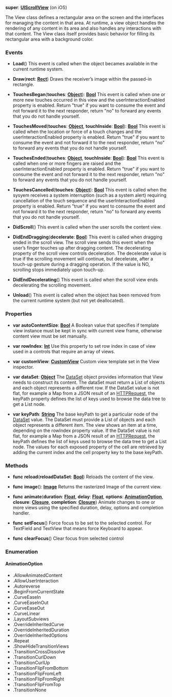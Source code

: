 **super**: **[UIScrollView](UIScrollView.md)** (on iOS)

The View class defines a rectangular area on the screen and the interfaces for managing the content in that area. At runtime, a view object handles the rendering of any content in its area and also handles any interactions with that content. The View class itself provides basic behavior for filling its rectangular area with a background color.

### Events

* **Load**()
This event is called when the object becames available in the current runtime system.

* **Draw**(**rect**: **[Rect](Rect.md)**)
Draws the receiver’s image within the passed-in rectangle.

* **TouchesBegan**(**touches**: **[Object](../gravity/types.md)**): <strong>[Bool](../gravity/types.md)</strong> 
This event is called when one or more new touches occurred in this view and the userInteractionEnabled property is enabled. Return "true" if you want to consume the event and not forward it to the next responder, return "no" to forward any events that you do not handle yourself.

* **TouchesMoved**(**touches**: **[Object](../gravity/types.md)**, **touchInside**: **[Bool](../gravity/types.md)**): <strong>[Bool](../gravity/types.md)</strong> 
This event is called when the location or force of a touch changes and the userInteractionEnabled property is enabled. Return "true" if you want to consume the event and not forward it to the next responder, return "no" to forward any events that you do not handle yourself.

* **TouchesEnded**(**touches**: **[Object](../gravity/types.md)**, **touchInside**: **[Bool](../gravity/types.md)**): <strong>[Bool](../gravity/types.md)</strong> 
This event is called when one or more fingers are raised and the userInteractionEnabled property is enabled. Return "true" if you want to consume the event and not forward it to the next responder, return "no" to forward any events that you do not handle yourself.

* **TouchesCancelled**(**touches**: **[Object](../gravity/types.md)**): <strong>[Bool](../gravity/types.md)</strong> 
This event is called when the sysyem receives a system interruption (such as a system alert) requiring cancellation of the touch sequence and the userInteractionEnabled property is enabled. Return "true" if you want to consume the event and not forward it to the next responder, return "no" to forward any events that you do not handle yourself.

* **DidScroll**()
This event is called when the user scrolls the content view.

* **DidEndDragging**(**decelerate**: **[Bool](../gravity/types.md)**)
This event is called when dragging ended in the scroll view. The scroll view sends this event when the user’s finger touches up after dragging content. The decelerating property of the scroll view controls deceleration. The decelerate value is true if the scrolling movement will continue, but decelerate, after a touch-up gesture during a dragging operation. If the value is NO, scrolling stops immediately upon touch-up.

* **DidEndDecelerating**()
This event is called when the scroll view ends decelerating the scrolling movement.

* **Unload**()
This event is called when the object has been removed from the current runtime system (but not yet deallocated).



### Properties

* **var** **autoContentSize**: **[Bool](../gravity/types.md)**
A Boolean value that specifies if template view instance must be kept in sync with current view frame, otherwise content view must be set manually.

* **var** **rowIndex**: **[Int](../gravity/types.md)**
Use this property to set row index in case of view used in a controls that require an array of views.

* **var** **customView**: **[CustomView](CustomView.md)**
Custom view template set in the View inspector.

* **var** **dataSet**: **[Object](../gravity/types.md)**
The <a href="DataSet.html">DataSet</a> object provides information that View needs to construct its content. The dataSet must return a List of objects and each object represents a different row. If the DataSet value is not flat, for example a Map from a JSON result of an <a href="HTTPRequest.html">HTTPRequest</a>, the keyPath property defines the list of keys used to browse the data tree to get a List node.

* **var** **keyPath**: **[String](../gravity/types.md)**
The base keyPath to get a particular node of the <a href="DataSet.html">DataSet</a> value. The DataSet must provide a List of objects and each object represents a different item. The view shows an item at a time, depending on the rowIndex property value. If the DataSet value is not flat, for example a Map from a JSON result of an <a href="HTTPRequest.html">HTTPRequest</a>, the keyPath defines the list of keys used to browse the data tree to get a List node. The values for each exposed property of the cell are retrieved by adding the current index and the cell property key to the base keyPath.



### Methods

* **func** **reload**(**reloadDataSet**: **[Bool](../gravity/types.md)**)
Reloads the content of the view.

* **func** **image**(): <strong>[Image](Image.md)</strong> 
Returns the rasterized Image of the current view.

* **func** **animate**(**duration**: **[Float](../gravity/types.md)**, **delay**: **[Float](../gravity/types.md)**, **options**: **<a href="#_enum_AnimationOption">AnimationOption</a>**, **closure**: **[Closure](../gravity/closure.md)**, **completion**: **[Closure](../gravity/closure.md)**)
Animate changes to one or more views using the specified duration, delay, options and completion handler.

* **func** **setFocus**()
Force focus to be set to the selected control. For TextField and TextView that means force Keyboard to appear.

* **func** **clearFocus**()
Clear focus from selected control





### Enumeration

#### AnimationOption
 * .AllowAnimatedContent
 * .AllowUserInteraction
 * .Autoreverse
 * .BeginFromCurrentState
 * .CurveEaseIn
 * .CurveEaseInOut
 * .CurveEaseOut
 * .CurveLinear
 * .LayoutSubviews
 * .OverrideInheritedCurve
 * .OverrideInheritedDuration
 * .OverrideInheritedOptions
 * .Repeat
 * .ShowHideTransitionViews
 * .TransitionCrossDissolve
 * .TransitionCurlDown
 * .TransitionCurlUp
 * .TransitionFlipFromBottom
 * .TransitionFlipFromLeft
 * .TransitionFlipFromRight
 * .TransitionFlipFromTop
 * .TransitionNone




